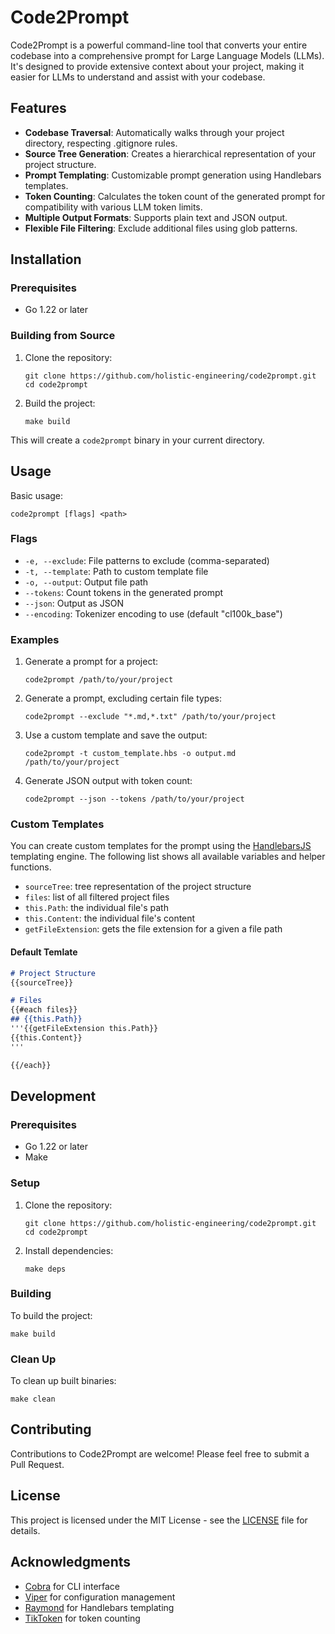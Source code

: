 # Code2Prompt

Code2Prompt is a powerful command-line tool that converts your entire codebase into a comprehensive prompt for Large Language Models (LLMs). It's designed to provide extensive context about your project, making it easier for LLMs to understand and assist with your codebase.

## Features

- **Codebase Traversal**: Automatically walks through your project directory, respecting .gitignore rules.
- **Source Tree Generation**: Creates a hierarchical representation of your project structure.
- **Prompt Templating**: Customizable prompt generation using Handlebars templates.
- **Token Counting**: Calculates the token count of the generated prompt for compatibility with various LLM token limits.
- **Multiple Output Formats**: Supports plain text and JSON output.
- **Flexible File Filtering**: Exclude additional files using glob patterns.

## Installation

### Prerequisites

- Go 1.22 or later

### Building from Source

1. Clone the repository:
   ```
   git clone https://github.com/holistic-engineering/code2prompt.git
   cd code2prompt
   ```

2. Build the project:
   ```
   make build
   ```

This will create a `code2prompt` binary in your current directory.

## Usage

Basic usage:

```
code2prompt [flags] <path>
```

### Flags

- `-e, --exclude`: File patterns to exclude (comma-separated)
- `-t, --template`: Path to custom template file
- `-o, --output`: Output file path
- `--tokens`: Count tokens in the generated prompt
- `--json`: Output as JSON
- `--encoding`: Tokenizer encoding to use (default "cl100k_base")

### Examples

1. Generate a prompt for a project:
   ```
   code2prompt /path/to/your/project
   ```

2. Generate a prompt, excluding certain file types:
   ```
   code2prompt --exclude "*.md,*.txt" /path/to/your/project
   ```

3. Use a custom template and save the output:
   ```
   code2prompt -t custom_template.hbs -o output.md /path/to/your/project
   ```

4. Generate JSON output with token count:
   ```
   code2prompt --json --tokens /path/to/your/project
   ```

### Custom Templates

You can create custom templates for the prompt using the [HandlebarsJS](https://handlebarsjs.com/) templating engine. The following list shows all available variables and helper functions. 

- `sourceTree`: tree representation of the project structure
- `files`: list of all filtered project files 
- `this.Path`: the individual file's path
- `this.Content`: the individual file's content
- `getFileExtension`: gets the file extension for a given a file path

#### Default Temlate

```Markdown
# Project Structure
{{sourceTree}}

# Files
{{#each files}}
## {{this.Path}}
'''{{getFileExtension this.Path}}
{{this.Content}}
'''

{{/each}}
```

## Development

### Prerequisites

- Go 1.22 or later
- Make

### Setup

1. Clone the repository:
   ```
   git clone https://github.com/holistic-engineering/code2prompt.git
   cd code2prompt
   ```

2. Install dependencies:
   ```
   make deps
   ```

### Building

To build the project:

```
make build
```

### Clean Up

To clean up built binaries:

```
make clean
```

## Contributing

Contributions to Code2Prompt are welcome! Please feel free to submit a Pull Request.

## License

This project is licensed under the MIT License - see the [LICENSE](LICENSE) file for details.

## Acknowledgments

- [Cobra](https://github.com/spf13/cobra) for CLI interface
- [Viper](https://github.com/spf13/viper) for configuration management
- [Raymond](https://github.com/aymerick/raymond) for Handlebars templating
- [TikToken](https://github.com/tiktoken-go/tokenizer) for token counting